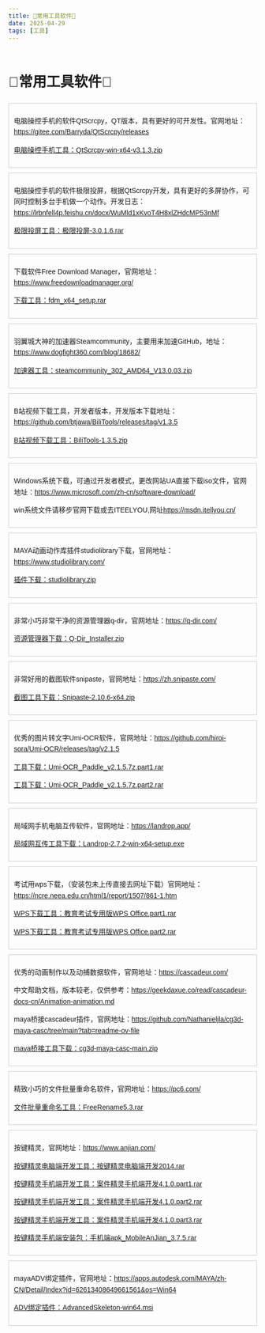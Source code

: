 ```yaml
---
title: 🚀常用工具软件🚀
date: 2025-04-29
tags: [工具]
---
```

<style>
    .top-bar {
        position: fixed;
        top: 0;
        left: 0;
        width: 100%;
        background-color: #333;
        color: white;
        text-align: center;
        padding: 10px 0;
        z-index: 1000;
    }
    .top-bar a {
        color: white;
        text-decoration: none;
        font-weight: bold;
    }
    body {
        margin-top: 50px; /* Adjust for the fixed top bar */
    }
</style>
<html lang="zh">
<head>
    <meta charset="UTF-8">
    <meta name="viewport" content="width=device-width, initial-scale=1.0">
    <title>鲍继助的博客</title>
    <style>
        body {
            font-family: Arial, sans-serif;
            line-height: 1.6;
            margin: 20px;
        }
    </style>
</head>
<body>
    <div style="margin-top: 60px;">
        <h1>🚀常用工具软件🚀</h1>
    </div>
    <div style="border: 1px solid #ccc; padding: 10px; margin: 10px 0;">
        <p>电脑操控手机的软件QtScrcpy，QT版本，具有更好的可开发性。官网地址：<a href="https://gitee.com/Barryda/QtScrcpy/releases" target="_blank">https://gitee.com/Barryda/QtScrcpy/releases</a></p>
        <p><a href="https://baojizhu.github.io/shared-assets/tools/QtScrcpy-win-x64-v3.1.3.zip" download>电脑操控手机工具：QtScrcpy-win-x64-v3.1.3.zip</a></p>
    </div>
    <div style="border: 1px solid #ccc; padding: 10px; margin: 10px 0;">
        <p>电脑操控手机的软件极限投屏，根据QtScrcpy开发，具有更好的多屏协作，可同时控制多台手机做一个动作。开发日志：<a href="https://lrbnfell4p.feishu.cn/docx/WuMld1xKvoT4H8xlZHdcMP53nMf" target="_blank">https://lrbnfell4p.feishu.cn/docx/WuMld1xKvoT4H8xlZHdcMP53nMf</a></p>
        <p><a href="https://baojizhu.github.io/shared-assets/tools/极限投屏-3.0.1.6.rar" download>极限投屏工具：极限投屏-3.0.1.6.rar</a></p>
    </div>
    <div style="border: 1px solid #ccc; padding: 10px; margin: 10px 0;">
        <p>下载软件Free Download Manager，官网地址：<a href="https://www.freedownloadmanager.org/" target="_blank">https://www.freedownloadmanager.org/</a></p>
        <p><a href="https://baojizhu.github.io/shared-assets/tools/fdm_x64_setup.rar" download>下载工具：fdm_x64_setup.rar</a></p>
    </div>
    <div style="border: 1px solid #ccc; padding: 10px; margin: 10px 0;">
        <p>羽翼城大神的加速器Steamcommunity，主要用来加速GitHub，地址：<a href="https://www.dogfight360.com/blog/18682/" target="_blank">https://www.dogfight360.com/blog/18682/</a></p>
        <p><a href="https://baojizhu.github.io/shared-assets/tools/steamcommunity_302_AMD64_V13.0.03.zip" download>加速器工具：steamcommunity_302_AMD64_V13.0.03.zip</a></p>
    </div>
    <div style="border: 1px solid #ccc; padding: 10px; margin: 10px 0;">
        <p>B站视频下载工具，开发者版本，开发版本下载地址：<a href="https://github.com/btjawa/BiliTools/releases/tag/v1.3.5" target="_blank">https://github.com/btjawa/BiliTools/releases/tag/v1.3.5</a></p>
        <p><a href="https://baojizhu.github.io/shared-assets/tools/BiliTools-1.3.5.zip" download>B站视频下载工具：BiliTools-1.3.5.zip</a></p>
    </div>
    <div style="border: 1px solid #ccc; padding: 10px; margin: 10px 0;">
        <p>Windows系统下载，可通过开发者模式，更改网站UA直接下载iso文件，官网地址：<a href="https://www.microsoft.com/zh-cn/software-download/" target="_blank">https://www.microsoft.com/zh-cn/software-download/</a></p>
        <p>win系统文件请移步官网下载或去ITEELYOU,网址<a href="https://msdn.itellyou.cn/" target="_blank">https://msdn.itellyou.cn/</a></p>
    </div>
    <div style="border: 1px solid #ccc; padding: 10px; margin: 10px 0;">
        <p>MAYA动画动作库插件studiolibrary下载，官网地址：<a href="https://www.studiolibrary.com/" target="_blank">https://www.studiolibrary.com/</a></p>
        <p><a href="https://baojizhu.github.io/shared-assets/tools/studiolibrary-2.20.2.zip" download>插件下载：studiolibrary.zip</a></p>
    </div>
    <div style="border: 1px solid #ccc; padding: 10px; margin: 10px 0;">
        <p>非常小巧非常干净的资源管理器q-dir，官网地址：<a href="https://q-dir.com/" target="_blank">https://q-dir.com/</a></p>
        <p><a href="https://baojizhu.github.io/shared-assets/tools/Q-Dir_Installer.zip" download>资源管理器下载：Q-Dir_Installer.zip</a></p>
    </div>
    <div style="border: 1px solid #ccc; padding: 10px; margin: 10px 0;">
        <p>非常好用的截图软件snipaste，官网地址：<a href="https://zh.snipaste.com/" target="_blank">https://zh.snipaste.com/</a></p>
        <p><a href="https://baojizhu.github.io/shared-assets/tools/Snipaste-2.10.6-x64.zip" download>截图工具下载：Snipaste-2.10.6-x64.zip</a></p>
    </div>
    <div style="border: 1px solid #ccc; padding: 10px; margin: 10px 0;">
        <p>优秀的图片转文字Umi-OCR软件，官网地址：<a href="https://github.com/hiroi-sora/Umi-OCR/releases/tag/v2.1.5" target="_blank">https://github.com/hiroi-sora/Umi-OCR/releases/tag/v2.1.5</a></p>
        <p><a href="https://baojizhu.github.io/shared-assets/tools/Umi-OCR_Paddle_v2.1.5.7z\Umi-OCR_Paddle_v2.1.5.7z.part1.rar" download>工具下载：Umi-OCR_Paddle_v2.1.5.7z.part1.rar</a></p>
        <p><a href="https://baojizhu.github.io/shared-assets/tools/Umi-OCR_Paddle_v2.1.5.7z\Umi-OCR_Paddle_v2.1.5.7z.part2.rar" download>工具下载：Umi-OCR_Paddle_v2.1.5.7z.part2.rar</a></p>
    </div>
    <div style="border: 1px solid #ccc; padding: 10px; margin: 10px 0;">
        <p>局域网手机电脑互传软件，官网地址：<a href="https://landrop.app/" target="_blank">https://landrop.app/</a></p>
        <p><a href="https://baojizhu.github.io/shared-assets/tools/LANDrop-2.7.2-win-x64-setup.exe" download>局域网互传工具下载：Landrop-2.7.2-win-x64-setup.exe</a></p>
    </div>
    <div style="border: 1px solid #ccc; padding: 10px; margin: 10px 0;">
        <p>考试用wps下载，（安装包未上传直接去网址下载）官网地址：<a href="https://ncre.neea.edu.cn/html1/report/1507/861-1.htm" target="_blank">https://ncre.neea.edu.cn/html1/report/1507/861-1.htm</a></p>
        <p><a href="https://baojizhu.github.io/shared-assets/tools/教育考试专用版WPS Office.part1.rar" download>WPS下载工具：教育考试专用版WPS Office.part1.rar</a></p>
        <p><a href="https://baojizhu.github.io/shared-assets/tools/教育考试专用版WPS Office.part2.rar" download>WPS下载工具：教育考试专用版WPS Office.part2.rar</a></p>
    </div>
    <div style="border: 1px solid #ccc; padding: 10px; margin: 10px 0;">
        <p>优秀的动画制作以及动捕数据软件，官网地址：<a href="https://cascadeur.com/" target="_blank">https://cascadeur.com/</a></p>
        <p>中文帮助文档，版本较老，仅供参考：<a href="https://geekdaxue.co/read/cascadeur-docs-cn/Animation-animation.md" target="_blank">https://geekdaxue.co/read/cascadeur-docs-cn/Animation-animation.md</a></p>
        <p>maya桥接cascadeur插件，官网地址：<a href="https://github.com/Nathanieljla/cg3d-maya-casc/tree/main?tab=readme-ov-file" target="_blank">https://github.com/Nathanieljla/cg3d-maya-casc/tree/main?tab=readme-ov-file</a></p>
        <p><a href="https://baojizhu.github.io/shared-assets/tools/cg3d-maya-casc-main.zip" download>maya桥接工具下载：cg3d-maya-casc-main.zip</a></p>
    </div>
    <div style="border: 1px solid #ccc; padding: 10px; margin: 10px 0;">
        <p>精致小巧的文件批量重命名软件，官网地址：<a href="https://pc6.com/" target="_blank">https://pc6.com/</a></p>
        <p><a href="https://baojizhu.github.io/shared-assets/tools/FreeRename5.3.rar" download>文件批量重命名工具：FreeRename5.3.rar</a></p>
    </div>
    <div style="border: 1px solid #ccc; padding: 10px; margin: 10px 0;">
        <p>按键精灵，官网地址：<a href="https://www.anjian.com/" target="_blank">https://www.anjian.com/</a></p>
        <p><a href="https://baojizhu.github.io/shared-assets/tools/anjian/按键精灵电脑端开发2014.rar" download>按键精灵电脑端开发工具：按键精灵电脑端开发2014.rar</a></p>
        <p><a href="https://baojizhu.github.io/shared-assets/tools/anjian/案件精灵手机端开发4.1.0.part1.rar" download>按键精灵手机端开发工具：案件精灵手机端开发4.1.0.part1.rar</a></p>
        <p><a href="https://baojizhu.github.io/shared-assets/tools/anjian/案件精灵手机端开发4.1.0.part2.rar" download>按键精灵手机端开发工具：案件精灵手机端开发4.1.0.part2.rar</a></p>
        <p><a href="https://baojizhu.github.io/shared-assets/tools/anjian/案件精灵手机端开发4.1.0.part3.rar" download>按键精灵手机端开发工具：案件精灵手机端开发4.1.0.part3.rar</a></p>
        <p><a href="https://baojizhu.github.io/shared-assets/tools/手机端apk_MobileAnJian_3.7.5.rar" download>按键精灵手机端安装包：手机端apk_MobileAnJian_3.7.5.rar</a></p>
    </div>
        <div style="border: 1px solid #ccc; padding: 10px; margin: 10px 0;">
        <p>mayaADV绑定插件，官网地址：<a href="https://apps.autodesk.com/MAYA/zh-CN/Detail/Index?id=62613408649661561&os=Win64" target="_blank">https://apps.autodesk.com/MAYA/zh-CN/Detail/Index?id=62613408649661561&os=Win64</a></p>
        <p><a href="https://baojizhu.github.io/shared-assets/tools/AdvancedSkeleton-win64.msi" download>ADV绑定插件：AdvancedSkeleton-win64.msi</a></p>
    </div>

